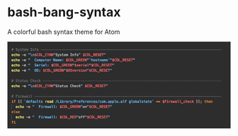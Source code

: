 # bash-bang-syntax

A colorful bash syntax theme for Atom

![A screenshot of your theme](https://raw.githubusercontent.com/nlscott/scottnl-bash/master/scottnl-bash.png)
